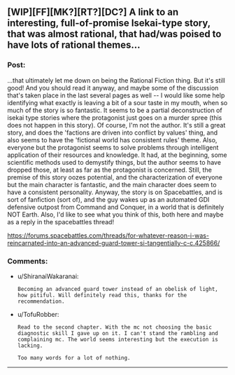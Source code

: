 ## [WIP][FF][MK?][RT?][DC?] A link to an interesting, full-of-promise Isekai-type story, that was almost rational, that had/was poised to have lots of rational themes...

### Post:

...that ultimately let me down on being the Rational Fiction thing.  But it's still good!  And you should read it anyway, and maybe some of the discussion that's taken place in the last several pages as well -- I would like some help identifying what exactly is leaving a bit of a sour taste in my mouth, when so much of the story is so fantastic.  It seems to be a partial deconstruction of isekai type stories where the protagonist just goes on a murder spree (this does not happen in this story).  Of course, I'm not the author.  It's still a great story, and does the 'factions are driven into conflict by values' thing, and also seems to have the 'fictional world has consistent rules' theme.  Also, everyone but the protagonist seems to solve problems through intelligent application of their resources and knowledge.  It had, at the beginning, some scientific methods used to demystify things, but the author seems to have dropped those, at least as far as the protagonist is concerned.  Still, the premise of this story oozes potential, and the characterization of everyone but the main character is fantastic, and the main character does seem to have a consistent personality.  Anyway, the story is on Spacebattles, and is sort of fanfiction (sort of), and the guy wakes up as an automated GDI defensive outpost from Command and Conquer, in a world that is definitely NOT Earth.  Also, I'd like to see what you think of this, both here and maybe as a reply in the spacebattles thread!


https://forums.spacebattles.com/threads/for-whatever-reason-i-was-reincarnated-into-an-advanced-guard-tower-si-tangentially-c-c.425866/

### Comments:

- u/ShiranaiWakaranai:
  ```
  Becoming an advanced guard tower instead of an obelisk of light, how pitiful. Will definitely read this, thanks for the recommendation.
  ```

- u/TofuRobber:
  ```
  Read to the second chapter. With the mc not choosing the basic diagnostic skill I gave up on it. I can't stand the rambling and complaining mc. The world seems interesting but the execution is lacking.

  Too many words for a lot of nothing.
  ```

---

